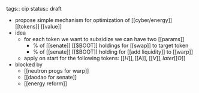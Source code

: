 tags:: cip
status:: draft

- propose simple mechanism for optimization of [[cyber/energy]] [[tokens]] [[value]]
- idea
	- for each token we want to subsidize we can have two [[params]]
		- % of [[senate]] [[$BOOT]] holdings for [[swap]] to target token
		- % of [[senate]] [[$BOOT]] holding for [[add liquidity]] to [[warp]]
	- apply on start for the following tokens: [[$H]], [[$A]], [[$V]], later [[$O]]
- blocked by
	- [[neutron progs for warp]]
	- [[daodao for senate]]
	- [[energy reform]]